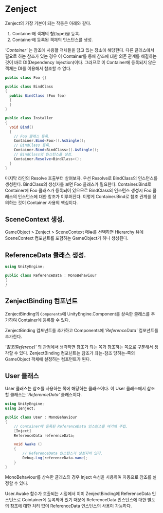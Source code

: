 # Zenject


Zenject의 가장 기본이 되는 작동은 아래와 같다.

1. Container에 객체의 형(type)을 등록.
2. Container에 등록된 객체의 인스턴스를 생성.

*'Container'* 는 참조에 사용할 객체들을 담고 있는 장소에 해당한다. 다른 클래스에서 필요로 하는 참조가 있는 경우 이 Container를 통해 참조에 대한 의존 관계를 해결하는 것이 바로 DI(Dependency Injection)이다. 그러므로 이 Container에 등록되지 않은 객체는 DI를 이용해서 참조할 수 없다.

``` csharp
public class Foo {}

public class BindClass
{
  public BindClass (Foo foo)
  {
  }
}

public class Installer
{
  void Bind()
  {
    // Foo 클래스 등록.
    Container.Bind<Foo>().AsSingle();
    // BindClass 등록.
    Container.Bind<BindClass>().AsSingle();
    // BindClass의 인스턴스를 생성.
    Container.Resolve<BindClass>();
  }
}
```

마지막 라인의 Resolve 호출부터 살펴보자. 우선 Resolve<BindClass>로 BindClass의 인스턴스를 생성한다. BindClass의 생성자를 보면 Foo 클래스가 필요한다. Container.Bind<Foo>로 Container에 Foo 클래스가 등록되어 있으므로 BindClass의 인스턴스 생성시 Foo 클래스의 인스턴스에 대한 참조가 이루어진다. 이렇게 Container.Bind로 참조 관계를 정의하는 것이 Container 사용의 핵심이다.  

## SceneContext 생성.

GameObject > Zenject > SceneContext 메뉴를 선택하면 Hierarchy 뷰에 SceneContext 컴포넌트를 포함하는 GameObject가 하나 생성된다.

## ReferenceData 클래스 생성.

```csharp
using UnityEngine;

public class ReferenceData : MonoBehaviour
{
}
```

## ZenjectBinding 컴포넌트

ZenjectBinding의 `Components`에 UnityEngine.Component를 상속한 클래스를 추가하여 Container에 등록할 수 있다.

ZenjectBinding 컴포넌트를 추가하고 Components에 *'ReferenceData'* 컴포넌트를 추가한다.


*'참조(Referece)'* 의 관점에서 생각하면 참조가 되는 쪽과 참조하는 쪽으로 구분해서 생각할 수 있다. ZenjectBinding 컴포넌트는 참조가 되는-참조 당하는-쪽의 GameObject 객체에 설정하는 컴포턴트가 된다.



## User 클래스

User 클래스는 참조를 사용하는 쪽에 해당하는 클래스이다. 이 User 클래스에서 참조할 클래스는 *'ReferenceData'* 클래스이다.


``` csharp
using UnityEngine;
using Zenject;

public class User : MonoBehaviour
{
    // Container에 등록된 ReferenceData 인스턴스를 여기에 주입.
    [Inject]
    ReferenceData referenceData;

    void Awake ()
    {
        // ReferenceData 인스턴스가 생성되어 있다.
        Debug.Log(referenceData.name);
    }
}
```

MonoBehaviour를 상속한 클래스의 경우 Inject 속성을 사용하여 자동으로 참조를 설정할 수 있다.

User.Awake 함수가 호출되는 시점에서 이미 ZenjectBinding에 ReferenceData 인스턴스로 Cointainer에 등록되어 있기 때문에 ReferenceData 인스턴스에 대한 별도의 참조에 대한 처리 없이 ReferenceData 인스턴스의 사용이 가능하다.
